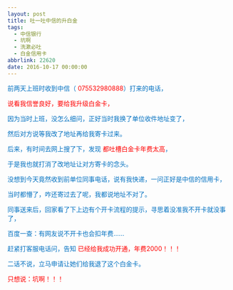 ```yaml
---
layout: post
title: 吐一吐中信的升白金
tags:
  - 中信银行
  - 坑啊
  - 洗漱必吐
  - 白金信用卡
abbrlink: 22620
date: 2016-10-17 00:00:00
---
```


<!-- build time:Sat Jun 23 2018 12:05:16 GMT+0800 (中国标准时间) -->

<span style="color:#0070c0">前两天上班时收到中信（ <span style="color:red">075532980888</span>）打来的电话，</span>

<span style="color:red">说看我信誉良好，要给我升级白金卡，</span>

<span style="color:#0070c0">因为当时上班，没怎么细问，正好当时我换了单位收件地址变了，  
</span>

<span style="color:#0070c0">然后对方说等我改了地址再给我寄卡过来。</span>

<span style="color:#0070c0">后来，有时间去网上搜了下，发现 <span style="color:red">都吐槽白金卡年费太高</span>，</span>

<span style="color:#0070c0">于是我也就打消了改地址让对方寄卡的念头。</span>

<span style="color:#0070c0">没想到今天竟然收到前单位同事电话，说有我快递，一问正好是中信的信用卡，</span>

<span style="color:#0070c0">当时都懵了，咋还寄过去了呢，我都说地址不对了。</span>

<span style="color:#0070c0">同事送来后，回家看了下上边有个开卡流程的提示，寻思着没准我不开卡就没事了，</span>

<span style="color:#0070c0">百度一查：有网友说不开卡也会扣年费......</span>

<span style="color:#0070c0">赶紧打客服电话问，告知 <span style="color:red">已经给我成功开通，年费2000！！！</span></span>

<span style="color:#0070c0">二话不说，立马申请让她们给我退了这个白金卡。</span>

<span style="color:red">只想说：坑啊！！！</span>
<!-- rebuild by neat -->